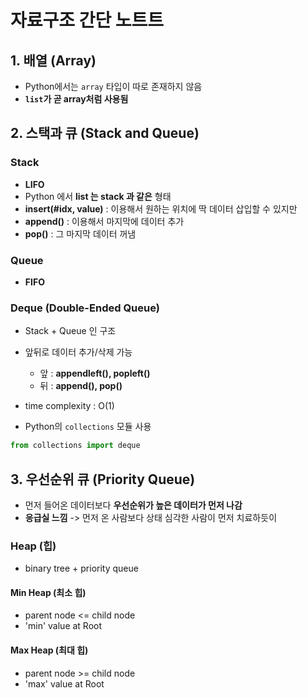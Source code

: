 # 자료구조 간단 노트트

## 1. 배열 (Array)

- Python에서는 `array` 타입이 따로 존재하지 않음  
- **`list`가 곧 array처럼 사용됨**



## 2. 스택과 큐 (Stack and Queue)


### Stack

- **LIFO**
- Python  에서 **list 는 stack 과 같은** 형태
- **insert(#idx, value)** : 이용해서 원하는 위치에 딱 데이터 삽입할 수 있지만
- **append()** : 이용해서 마지막에 데이터 추가
- **pop()** : 그 마지막 데이터 꺼냄

### Queue

- **FIFO** 


### Deque (Double-Ended Queue)


- Stack + Queue 인 구조
 - 앞뒤로 데이터 추가/삭제 가능
    - 앞 : **appendleft(), popleft()**
    - 뒤 : **append(), pop()**
- time complexity : O(1)
  
- Python의 `collections` 모듈 사용

```python
from collections import deque
```


## 3. 우선순위 큐 (Priority Queue)

- 먼저 들어온 데이터보다 **우선순위가 높은 데이터가 먼저 나감**
- **응급실 느낌** ->  먼저 온 사람보다 상태 심각한 사람이 먼저 치료하듯이

### Heap (힙)

-  binary tree + priority queue

#### Min Heap (최소 힙)

-  parent node <= child node
- 'min' value at Root

#### Max Heap (최대 힙)

-  parent node >= child node
- 'max' value at Root
